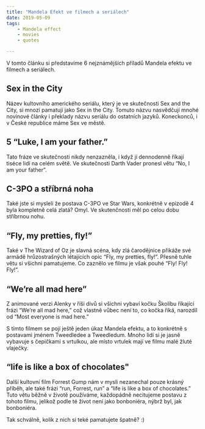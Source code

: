 ```yaml
---
title: "Mandela Efekt ve filmech a seriálech"
date: 2019-05-09
tags: 
    - Mandela effect
    - movies
    - quotes 

---
```


V tomto článku si představíme 6 nejznámějších příladů Mandela efektu ve filmech a seriálech. 

## Sex in the City

Název kultovního amerického seriálu, který je ve skutečnosti Sex and the City, si mnozí pamatují jako Sex in the City. Tomuto názvu nasvědčují mnohé novinové články i překlady názvu seriálu do ostatních jazyků. Koneckonců, i v České republice máme Sex ve městě.

## 5 “Luke, I am your father.”

Tato fráze ve skutečnosti nikdy nenzazněla, i když jí dennodenně říkají tiséce lidí na celém světě. Ve skutečnosti Darth Vader pronesl větu “No, I am your father”.

## C-3PO a stříbrná noha

Také jste si mysleli že postava C-3PO ve Star Wars, konkrétně v epizodě 4 byla kompletně celá zlatá? Omyl. Ve skutenčnosti měl po celou dobu stříbrnou nohu.

## “Fly, my pretties, fly!”

Také v The Wizard of Oz je slavná scéna, kdy zlá čarodějnice přikáže své armádě hrůzostrašných létajících opic “Fly, my pretties, fly!”. Přesně tuhle větu si všichni pamatujeme. Co zaznělo ve filmu je však pouhé “Fly! Fly! Fly!”.

## “We’re all mad here”

Z animované verzi Alenky v říši divů si všichni vybaví kočku Školíbu říkající frázi “We’re all mad here,” což vlastně vůbec není to, co kočka říká, narozdíl od  “Most everyone is mad here.” 

S tímto filmem se pojí ještě jeden úkaz Mandela efektu, a to konkrétně s postavami jménem Tweedledee a Tweedledum.  Mnoho lidí si je jasně vybavuje s čepičkami s vrtulkou, ale místo vrtulek mají ve filmu malé žluté vlaječky.

## “life is like a box of chocolates"

Další kultovní film Forrest Gump nám v mysli nezanechal pouze krásný příběh, ale také frázi  “run, Forrest, run” a “life is like a box of chocolates.” Tuto větu běžně v životě používáme, každopádně necitujeme postavu z tohoto filmu, jelikož podle té život není jako bonboniéra, nýbrž byl, jak bonboniéra.

Tak schválně, kolik z nich si teké pamatujete špatně? :)